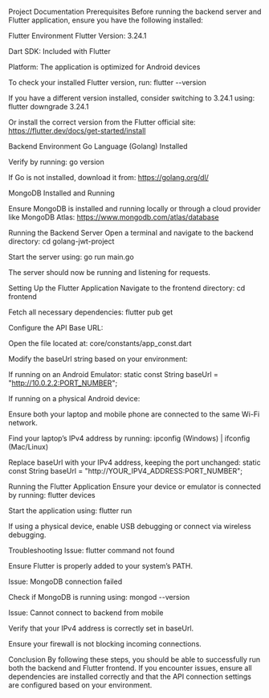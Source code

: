 Project Documentation
Prerequisites
Before running the backend server and Flutter application, ensure you have the following installed:

Flutter Environment
Flutter Version: 3.24.1

Dart SDK: Included with Flutter

Platform: The application is optimized for Android devices

To check your installed Flutter version, run:
flutter --version

If you have a different version installed, consider switching to 3.24.1 using:
flutter downgrade 3.24.1

Or install the correct version from the Flutter official site: https://flutter.dev/docs/get-started/install

Backend Environment
Go Language (Golang) Installed

Verify by running:
go version

If Go is not installed, download it from: https://golang.org/dl/

MongoDB Installed and Running

Ensure MongoDB is installed and running locally or through a cloud provider like MongoDB Atlas: https://www.mongodb.com/atlas/database

Running the Backend Server
Open a terminal and navigate to the backend directory:
cd golang-jwt-project

Start the server using:
go run main.go

The server should now be running and listening for requests.

Setting Up the Flutter Application
Navigate to the frontend directory:
cd frontend

Fetch all necessary dependencies:
flutter pub get

Configure the API Base URL:

Open the file located at:
core/constants/app_const.dart

Modify the baseUrl string based on your environment:

If running on an Android Emulator:
static const String baseUrl = "http://10.0.2.2:PORT_NUMBER";

If running on a physical Android device:

Ensure both your laptop and mobile phone are connected to the same Wi-Fi network.

Find your laptop’s IPv4 address by running:
ipconfig (Windows) | ifconfig (Mac/Linux)

Replace baseUrl with your IPv4 address, keeping the port unchanged:
static const String baseUrl = "http://YOUR_IPV4_ADDRESS:PORT_NUMBER";

Running the Flutter Application
Ensure your device or emulator is connected by running:
flutter devices

Start the application using:
flutter run

If using a physical device, enable USB debugging or connect via wireless debugging.

Troubleshooting
Issue: flutter command not found

Ensure Flutter is properly added to your system’s PATH.

Issue: MongoDB connection failed

Check if MongoDB is running using:
mongod --version

Issue: Cannot connect to backend from mobile

Verify that your IPv4 address is correctly set in baseUrl.

Ensure your firewall is not blocking incoming connections.

Conclusion
By following these steps, you should be able to successfully run both the backend and Flutter frontend. If you encounter issues, ensure all dependencies are installed correctly and that the API connection settings are configured based on your environment.
